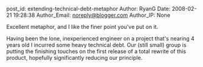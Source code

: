 post_id: extending-technical-debt-metaphor
Author: RyanG
Date: 2008-02-21 19:28:38
Author_Email: noreply@blogger.com
Author_IP: None

Excellent metaphor, and I like the finer point you've put on it.

Having been the lone, inexperienced engineer on a project that's nearing 4
years old I incurred some heavy technical debt.  Our (still small) group is
putting the finishing touches on the first release of a total rewrite of this
product, hopefully significantly reducing our principle.
